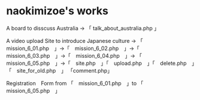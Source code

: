 # naokimizoe's works
A board to disscuss Australia → 「 talk_about_australia.php 」

A video upload Site to introduce Japanese culture
→  「　mission_6_01.php　」→「　mission_6_02.php　」→「　mission_6_03.php　」→「　mission_6_04.php　」→
「　mission_6_05.php　」→「　site.php　」「　upload.php　」「　delete.php　」「　site_for_old.php　」
「comment.php」

Registration　Form from 「　mission_6_01.php　」to 「　mission_6_05.php　」
